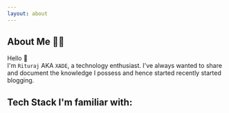 ```yaml
---
layout: about
---
```


<script>
  import FamiliarTechStack from '$lib/components/site/familiar-tech-stack.svelte'
</script>

## About Me 👨‍💻

Hello <span class="wave">👋</span>  
I'm `Rituraj` AKA `XADE`, a technology enthusiast. I've always wanted to share and document the knowledge I possess and hence started recently started blogging.

## Tech Stack I'm familiar with:

<FamiliarTechStack />
